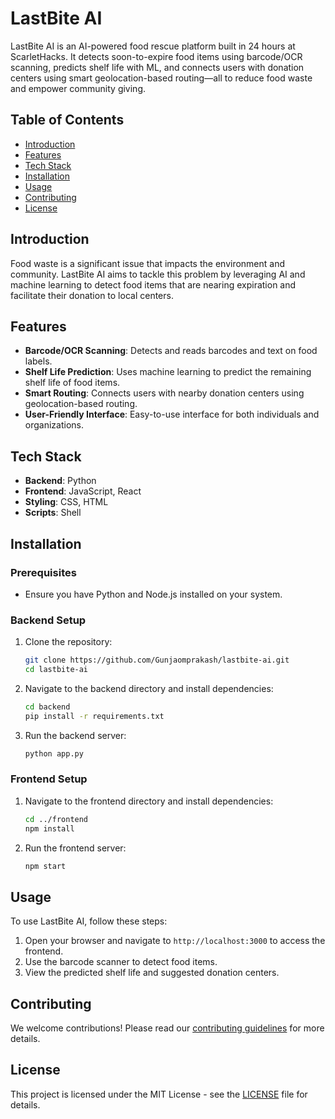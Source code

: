 # LastBite AI

LastBite AI is an AI-powered food rescue platform built in 24 hours at ScarletHacks. It detects soon-to-expire food items using barcode/OCR scanning, predicts shelf life with ML, and connects users with donation centers using smart geolocation-based routing—all to reduce food waste and empower community giving.

## Table of Contents

- [Introduction](#introduction)
- [Features](#features)
- [Tech Stack](#tech-stack)
- [Installation](#installation)
- [Usage](#usage)
- [Contributing](#contributing)
- [License](#license)

## Introduction

Food waste is a significant issue that impacts the environment and community. LastBite AI aims to tackle this problem by leveraging AI and machine learning to detect food items that are nearing expiration and facilitate their donation to local centers.

## Features

- **Barcode/OCR Scanning**: Detects and reads barcodes and text on food labels.
- **Shelf Life Prediction**: Uses machine learning to predict the remaining shelf life of food items.
- **Smart Routing**: Connects users with nearby donation centers using geolocation-based routing.
- **User-Friendly Interface**: Easy-to-use interface for both individuals and organizations.

## Tech Stack

- **Backend**: Python
- **Frontend**: JavaScript, React
- **Styling**: CSS, HTML
- **Scripts**: Shell

## Installation

### Prerequisites

- Ensure you have Python and Node.js installed on your system.

### Backend Setup

1. Clone the repository:
    ```sh
    git clone https://github.com/Gunjaomprakash/lastbite-ai.git
    cd lastbite-ai
    ```

2. Navigate to the backend directory and install dependencies:
    ```sh
    cd backend
    pip install -r requirements.txt
    ```

3. Run the backend server:
    ```sh
    python app.py
    ```

### Frontend Setup

1. Navigate to the frontend directory and install dependencies:
    ```sh
    cd ../frontend
    npm install
    ```

2. Run the frontend server:
    ```sh
    npm start
    ```

## Usage

To use LastBite AI, follow these steps:

1. Open your browser and navigate to `http://localhost:3000` to access the frontend.
2. Use the barcode scanner to detect food items.
3. View the predicted shelf life and suggested donation centers.

## Contributing

We welcome contributions! Please read our [contributing guidelines](CONTRIBUTING.md) for more details.

## License

This project is licensed under the MIT License - see the [LICENSE](LICENSE) file for details.
